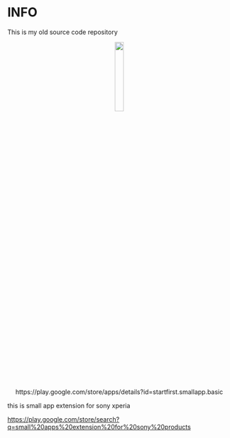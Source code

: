# INFO #
This is my old source code repository

<p align="center">
  <a href="https://play.google.com/store/apps/details?id=startfirst.smallapp.basic"><img src="https://cdn.rawgit.com/steverichey/google-play-badge-svg/master/img/fr_get.svg" width="20%"></a></br>
  https://play.google.com/store/apps/details?id=startfirst.smallapp.basic
</p>

this is small app extension for sony xperia

https://play.google.com/store/search?q=small%20apps%20extension%20for%20sony%20products
